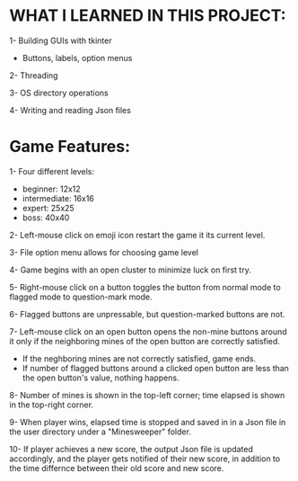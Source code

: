 # WHAT I LEARNED IN THIS PROJECT:
1- Building GUIs with tkinter
  - Buttons, labels, option menus

2- Threading

3- OS directory operations

4- Writing and reading Json files

# Game Features:
1- Four different levels:
  - beginner: 12x12
  - intermediate: 16x16
  - expert: 25x25
  - boss: 40x40
  
2- Left-mouse click on emoji icon restart the game it its current level.

3- File option menu allows for choosing game level
  
4- Game begins with an open cluster to minimize luck on first try.

5- Right-mouse click on a button toggles the button from normal mode to flagged mode to question-mark mode.

6- Flagged buttons are unpressable, but question-marked buttons are not. 

7- Left-mouse click on an open button opens the non-mine buttons around it only if the neighboring mines of the open button are correctly satisfied. 
  - If the neghboring mines are not correctly satisfied, game ends. 
  - If number of flagged buttons around a clicked open button are less than the open button's value, nothing happens.
  
8- Number of mines is shown in the top-left corner; time elapsed is shown in the top-right corner.

9- When player wins, elapsed time is stopped and saved in in a Json file in the user directory under a "Minesweeper" folder.
  
10- If player achieves a new score, the output Json file is updated accordingly, and the player gets notified of their new score, in addition to the time differnce between their old score and new score.
